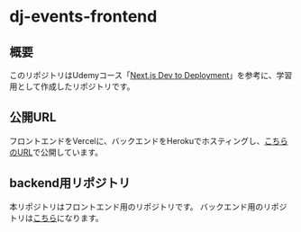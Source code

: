# dj-events-frontend

## 概要

このリポジトリはUdemyコース「[Next.js Dev to Deployment](https://www.udemy.com/course/nextjs-dev-to-deployment/)」を参考に、学習用として作成したリポジトリです。

## 公開URL

フロントエンドをVercelに、バックエンドをHerokuでホスティングし、[こちらのURL](https://djeventsfrontend-0510.vercel.app/)で公開しています。

## backend用リポジトリ

本リポジトリはフロントエンド用のリポジトリです。
バックエンド用のリポジトリは[こちら](https://github.com/tasukuwatanabe/dj-events-backend)になります。